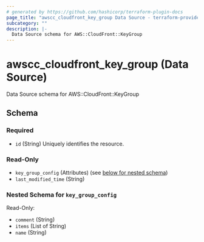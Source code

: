 ```yaml
---
# generated by https://github.com/hashicorp/terraform-plugin-docs
page_title: "awscc_cloudfront_key_group Data Source - terraform-provider-awscc"
subcategory: ""
description: |-
  Data Source schema for AWS::CloudFront::KeyGroup
---
```


# awscc_cloudfront_key_group (Data Source)

Data Source schema for AWS::CloudFront::KeyGroup



<!-- schema generated by tfplugindocs -->
## Schema

### Required

- `id` (String) Uniquely identifies the resource.

### Read-Only

- `key_group_config` (Attributes) (see [below for nested schema](#nestedatt--key_group_config))
- `last_modified_time` (String)

<a id="nestedatt--key_group_config"></a>
### Nested Schema for `key_group_config`

Read-Only:

- `comment` (String)
- `items` (List of String)
- `name` (String)


